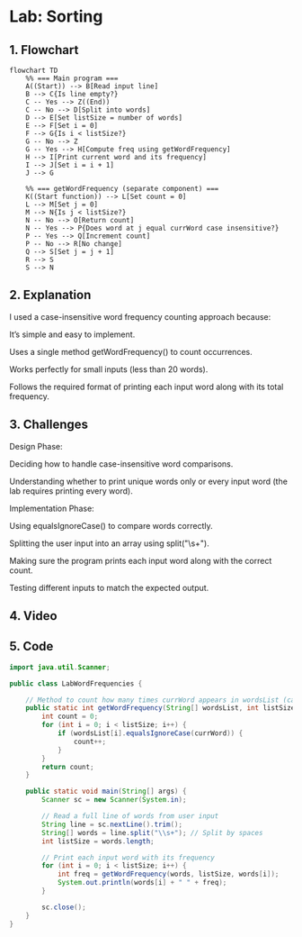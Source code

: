# Lab: Sorting

## 1. **Flowchart**
```mermaid
flowchart TD
    %% === Main program ===
    A((Start)) --> B[Read input line]
    B --> C{Is line empty?}
    C -- Yes --> Z((End))
    C -- No --> D[Split into words]
    D --> E[Set listSize = number of words]
    E --> F[Set i = 0]
    F --> G{Is i < listSize?}
    G -- No --> Z
    G -- Yes --> H[Compute freq using getWordFrequency]
    H --> I[Print current word and its frequency]
    I --> J[Set i = i + 1]
    J --> G

    %% === getWordFrequency (separate component) ===
    K((Start function)) --> L[Set count = 0]
    L --> M[Set j = 0]
    M --> N{Is j < listSize?}
    N -- No --> O[Return count]
    N -- Yes --> P{Does word at j equal currWord case insensitive?}
    P -- Yes --> Q[Increment count]
    P -- No --> R[No change]
    Q --> S[Set j = j + 1]
    R --> S
    S --> N
```
## 2. **Explanation**
I used a case-insensitive word frequency counting approach because:

It’s simple and easy to implement.

Uses a single method getWordFrequency() to count occurrences.

Works perfectly for small inputs (less than 20 words).

Follows the required format of printing each input word along with its total frequency.

## 3. **Challenges**
Design Phase:

Deciding how to handle case-insensitive word comparisons.

Understanding whether to print unique words only or every input word (the lab requires printing every word).

Implementation Phase:

Using equalsIgnoreCase() to compare words correctly.

Splitting the user input into an array using split("\\s+").

Making sure the program prints each input word along with the correct count.

Testing different inputs to match the expected output.

## 4. **Video**


## 5. **Code**

```java
import java.util.Scanner;

public class LabWordFrequencies {

    // Method to count how many times currWord appears in wordsList (case-insensitive)
    public static int getWordFrequency(String[] wordsList, int listSize, String currWord) {
        int count = 0;
        for (int i = 0; i < listSize; i++) {
            if (wordsList[i].equalsIgnoreCase(currWord)) {
                count++;
            }
        }
        return count;
    }

    public static void main(String[] args) {
        Scanner sc = new Scanner(System.in);

        // Read a full line of words from user input
        String line = sc.nextLine().trim();
        String[] words = line.split("\\s+"); // Split by spaces
        int listSize = words.length;

        // Print each input word with its frequency
        for (int i = 0; i < listSize; i++) {
            int freq = getWordFrequency(words, listSize, words[i]);
            System.out.println(words[i] + " " + freq);
        }

        sc.close();
    }
}
```
